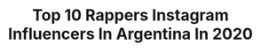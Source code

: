 ---
title: Top 10 Rappers Instagram Influencers In Argentina In 2020
description: >-
  Find top rappers Instagram influencers in Argentina in 2020. Most popular hashtags: #rapper #free #encasa #quedateencasa.
platform: Instagram
profiles:
  - username: "world_traveller_forever"
    fullname: >-
      🔅 𝐍𝐮𝐫 𝐀𝐭𝐚 🔅 ✈ ☼ ⏅☆ 🔅
    location: "Argentina"
    followers: 17612
    engagement: 424
    commentsToLikes: 0.029377
    id: ck6toq26jfggm0j71dchynpgl
    verified: false
    hashtags: "#oasis, #april, #salta, #uyuni"
  - username: "eli.almic"
    fullname: >-
      ELI ALMIC 🎤✨
    location: "Argentina"
    followers: 18735
    engagement: 317
    commentsToLikes: 0.018044
    id: ck5c2sxoixx4j0i11cmz6ktqv
    verified: false
    hashtags: "#encasa, #showdecuarentena, #instagramlive, #instagramvivo"
  - username: "ileanadigiorgio"
    fullname: >-
      Ileana Di Giorgio
    location: "Argentina"
    followers: 7947
    engagement: 727
    commentsToLikes: 0.125592
    id: ck14k4jhcnoo10i194vxflwi0
    verified: false
    hashtags: "#coreworkout, #twerkgirls, #black, #girlswithmuscle"
  - username: "nissaoficial"
    fullname: >-
      LO SIENTO YA DISPONIBLE
    location: "Argentina"
    followers: 15405
    engagement: 819
    commentsToLikes: 0.144178
    id: ck0u88bu96ppz0i19kki6y80h
    verified: false
    hashtags: "#versossimples, #trapitalia, #traps, #night"
  - username: "sumeriaa"
    fullname: >-
      Sumeria
    location: "Argentina"
    followers: 17678
    engagement: 784
    commentsToLikes: 0.030538
    id: ck602zigik6mq0i14p2fb1uvg
    verified: false
    hashtags: "#redbull, #latinmusic, #latintrap, #nosquedamosencasa"
  - username: "cucchipagani"
    fullname: >-
      Flor Cucchi + Lali Pagani
    location: "Argentina"
    followers: 7520
    engagement: 810
    commentsToLikes: 0.023036
    id: ck5chiumfquwo0i1132ypqu0q
    verified: false
    hashtags: "#newsingle, #duki, #game, #khea"
  - username: "nfs_fotografia"
    fullname: >-
      Nehuén F. Silva
    location: "Argentina"
    followers: 10276
    engagement: 971
    commentsToLikes: 0.004746
    id: ck55pmwvxawrm0i11coqe3ags
    verified: false
    hashtags: "#fotografia, #recital, #stuartsub, #fmsdtoke"
  - username: "maloabrothers"
    fullname: >-
      🇲🅰️🇱⭕🅰️
    location: "Argentina"
    followers: 8418
    engagement: 410
    commentsToLikes: 0.022751
    id: ck0w75yysbxe00i1938scczqu
    verified: false
    hashtags: "#work, #studio, #resistance, #design"
  - username: "sudametrica"
    fullname: >-
      Sudametrica Internacional
    location: "Argentina"
    followers: 135737
    engagement: 142
    commentsToLikes: 0.010656
    id: ck6tnggyj9skk0j713s5nif0y
    verified: false
    hashtags: "#talleresudametrica, #punchline, #mexico, #sony"
---